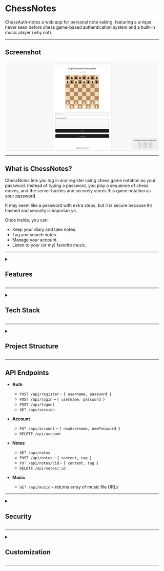 # ChessNotes

ChessAuth-notes a web app for personal note-taking, featuring a unique, never seen before chess game-based authentication system and a built-in music player (why not).

---

## Screenshot

![login page](screenshot.png)

---

## What is ChessNotes?

ChessNotes lets you log in and register using chess game notation as your password.
Instead of typing a password, you play a sequence of chess moves, and the server hashes and securely stores this game notation as your password.

It may seem like a password with extra steps, but it is secure because it’s hashed and security is importan yk.

Once inside, you can:
- Keep your diary and take notes.
- Tag and search notes.
- Manage your account.
- Listen to your (or my) favorite music.

---

<details>
<summary><h2>Features</h2></summary>

- **Chess-based Authentication**
  - Register and log in by playing a chess game instead of typing a password.
  - Your chess pattern is hashed with `bcrypt` 'cause it must be secure.

- **Personal Diary & Notes**
  - Add, edit, and delete notes.
  - Tag notes (important, work, idea, etc.) and filter them easily.

- **Account Management**
  - Change your username or your notation password at any time.
  - Delete your account (with a decuple-confirmation modal for safety).

- **Integrated Music Player**
  - Listen to music while you are trying to make your password.
  - Play, pause, and skip songs in your playlist.

</details>

---

<details>
<summary><h2>Tech Stack</h2></summary>

**Frontend**
- HTML5, CSS3, Vanilla JavaScript (ES Modules)

**Backend**
- Node.js + Express.js
- SQLite3 (local database)
- `bcrypt` (secure password hashing)
- `express-rate-limit` (rate limiting for login)
- `helmet` (security headers)
- `express-session` (session management)

</details>

---

<details>
<summary><h2>Project Structure</h2></summary>

```

chess-auth/
├── public/ \# Frontend files
│ ├── style.css
│ ├── confirm-modal.css
│ ├── home.html
│ ├── login.html
│ ├── register.html
│ ├── account.html
│ ├── chess-board.js
│ ├── chess-handler.js
│ ├── music-player.js
│ ├── home.js
│ ├── login.js
│ ├── register.js
│ ├── account.js
│ ├── utils.js
│ ├── footer.js
│ ├── music/ # Your music files (.mp3, .wav, etc.)
│ └── favicon.ico
├── chessnotes.db # SQLite database (created automatically)
├── server.js # Express.js backend
├── package.json
├── package-lock.json
├── .gitignore
└── .env.example

```

</details>

---

## API Endpoints

- **Auth**
  - `POST /api/register` – `{ username, password }`
  - `POST /api/login` – `{ username, password }`
  - `POST /api/logout`
  - `GET /api/session`

- **Account**
  - `PUT /api/account` – `{ newUsername, newPassword }`
  - `DELETE /api/account`

- **Notes**
  - `GET /api/notes`
  - `POST /api/notes` – `{ content, tag }`
  - `PUT /api/notes/:id` – `{ content, tag }`
  - `DELETE /api/notes/:id`

- **Music**
  - `GET /api/music` – returns array of music file URLs

---

<details>
<summary><h2>Security</h2></summary>

- Chess patterns are hashed with bcrypt before storing.
- The login endpoint is protected by rate limiting to prevent brute-force attacks.
- The application uses security headers to protect against common web vulnerabilities.
- Sessions are managed securely (set `cookie.secure: true` for HTTPS in production).
- All note/account actions require authentication.

</details>

---

<details>
<summary><h2>Customization</h2></summary>

- **Chess Logic:**
  Powered by [chess.js](https://github.com/jhlywa/chess.js).

- **Music:**
  Add/remove files in `public/music/` to add music.

- **Styling:**
  Edit `public/style.css` and `public/confirm-modal.css` as you wish.

</details>

---


